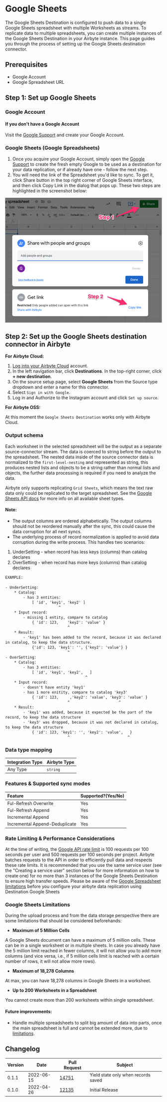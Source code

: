 # Google Sheets

The Google Sheets Destination is configured to push data to a single Google Sheets spreadsheet with multiple Worksheets as streams. To replicate data to multiple spreadsheets, you can create multiple instances of the Google Sheets Destination in your Airbyte instance.
This page guides you through the process of setting up the Google Sheets destination connector.

## Prerequisites

- Google Account
- Google Spreadsheet URL

## Step 1: Set up Google Sheets

### Google Account

#### If you don't have a Google Account

Visit the [Google Support](https://support.google.com/accounts/answer/27441?hl=en) and create your Google Account.

### Google Sheets (Google Spreadsheets)

1. Once you acquire your Google Account, simply open the [Google Support](https://support.google.com/docs/answer/6000292?hl=en&co=GENIE.Platform%3DDesktop) to create the fresh empty Google to be used as a destination for your data replication, or if already have one - follow the next step.
2. You will need the link of the Spreadsheet you'd like to sync. To get it, click Share button in the top right corner of Google Sheets interface, and then click Copy Link in the dialog that pops up.
   These two steps are highlighted in the screenshot below:

![](../../.gitbook/assets/google_spreadsheet_url.png)

## Step 2: Set up the Google Sheets destination connector in Airbyte

**For Airbyte Cloud:**

1. [Log into your Airbyte Cloud](https://cloud.airbyte.io/workspaces) account.
2. In the left navigation bar, click **Destinations**. In the top-right corner, click **+ new destination**.
3. On the source setup page, select **Google Sheets** from the Source type dropdown and enter a name for this connector.
4. Select `Sign in with Google`.
5. Log in and Authorize to the Instagram account and click `Set up source`.

**For Airbyte OSS:**

At this moment the `Google Sheets Destination` works only with Airbyte Cloud.

### Output schema

Each worksheet in the selected spreadsheet will be the output as a separate source-connector stream. The data is coerced to string before the output to the spreadsheet. The nested data inside of the source connector data is normalized to the `first-level-nesting` and represented as string, this produces nested lists and objects to be a string rather than normal lists and objects, the further data processing is required if you need to analyze the data.

Airbyte only supports replicating `Grid Sheets`, which means the text raw data only could be replicated to the target spreadsheet. See the [Google Sheets API docs](https://developers.google.com/sheets/api/reference/rest/v4/spreadsheets/sheets#SheetType) for more info on all available sheet types.

#### Note:

- The output columns are ordered alphabetically. The output columns should not be reordered manually after the sync, this could cause the data corruption for all next syncs.
- The underlying process of record normalization is applied to avoid data corruption during the write process. This handles two scenarios:

1. UnderSetting - when record has less keys (columns) than catalog declares
2. OverSetting - when record has more keys (columns) than catalog declares

```
EXAMPLE:

- UnderSetting:
    * Catalog:
        - has 3 entities:
            [ 'id', 'key1', 'key2' ]
                        ^
    * Input record:
        - missing 1 entity, compare to catalog
            { 'id': 123,    'key2': 'value' }
                            ^
    * Result:
        - 'key1' has been added to the record, because it was declared in catalog, to keep the data structure.
            {'id': 123, 'key1': '', {'key2': 'value'} }
                            ^
- OverSetting:
    * Catalog:
        - has 3 entities:
            [ 'id', 'key1', 'key2',   ]
                                    ^
    * Input record:
        - doesn't have entity 'key1'
        - has 1 more enitity, compare to catalog 'key3'
            { 'id': 123,     ,'key2': 'value', 'key3': 'value' }
                            ^                      ^
    * Result:
        - 'key1' was added, because it expected be the part of the record, to keep the data structure
        - 'key3' was dropped, because it was not declared in catalog, to keep the data structure
            { 'id': 123, 'key1': '', 'key2': 'value',   }
                            ^                          ^
```

### Data type mapping

| Integration Type | Airbyte Type |
| :--------------- | :----------- |
| Any Type         | `string`     |

### Features & Supported sync modes

| Feature                        | Supported?\(Yes/No\) |
| :----------------------------- | :------------------- |
| Ful-Refresh Overwrite          | Yes                  |
| Ful-Refresh Append             | Yes                  |
| Incremental Append             | Yes                  |
| Incremental Append-Deduplicate | Yes                  |

### Rate Limiting & Performance Considerations

At the time of writing, the [Google API rate limit](https://developers.google.com/sheets/api/limits) is 100 requests per 100 seconds per user and 500 requests per 100 seconds per project. Airbyte batches requests to the API in order to efficiently pull data and respects these rate limits. It is recommended that you use the same service user \(see the "Creating a service user" section below for more information on how to create one\) for no more than 3 instances of the Google Sheets Destination to ensure high transfer speeds.
Please be aware of the [Google Spreadsheet limitations](#limitations) before you configure your airbyte data replication using Destination Google Sheets

### <a name="limitations"></a>Google Sheets Limitations

During the upload process and from the data storage perspective there are some limitations that should be considered beforehands:

- **Maximum of 5 Million Cells**

A Google Sheets document can have a maximum of 5 million cells. These can be in a single worksheet or in multiple sheets.
In case you already have the 5 million limit reached in fewer columns, it will not allow you to add more columns (and vice versa, i.e., if 5 million cells limit is reached with a certain number of rows, it will not allow more rows).

- **Maximum of 18,278 Columns**

At max, you can have 18,278 columns in Google Sheets in a worksheet.

- **Up to 200 Worksheets in a Spreadsheet**

You cannot create more than 200 worksheets within single spreadsheet.

#### Future improvements:

- Handle multiple spreadsheets to split big amount of data into parts, once the main spreadsheet is full and cannot be extended more, due to [limitations](#limitations).

## Changelog

| Version | Date       | Pull Request                                             | Subject                             |
| ------- | ---------- | -------------------------------------------------------- | ----------------------------------- |
| 0.1.1   | 2022-06-15 | [14751](https://github.com/airbytehq/airbyte/pull/14751) | Yield state only when records saved |
| 0.1.0   | 2022-04-26 | [12135](https://github.com/airbytehq/airbyte/pull/12135) | Initial Release                     |

